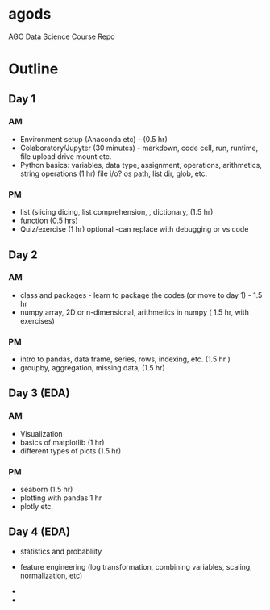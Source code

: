 # agods
AGO Data Science Course Repo

# Outline 

## Day 1
### AM 
- Environment setup (Anaconda etc) - (0.5 hr) 
- Colaboratory/Jupyter (30 minutes) - markdown, code cell, run, runtime, file upload drive mount etc.
- Python basics:  variables, data type, assignment, operations, arithmetics, string operations  (1 hr) 
file i/o? os path, list dir, glob, etc.

### PM 
- list (slicing dicing, list comprehension, , dictionary, (1.5 hr)
- function (0.5 hrs) 
- Quiz/exercise (1 hr) optional -can replace with debugging or vs code 

## Day 2
### AM 
- class and packages - learn to package the codes  (or move to day 1) - 1.5 hr 
- numpy array, 2D or n-dimensional, arithmetics in numpy ( 1.5 hr, with exercises)
### PM 
- intro to pandas, data frame, series, rows, indexing, etc.  (1.5 hr ) 
- groupby, aggregation, missing data,  (1.5 hr)

## Day 3 (EDA)
### AM 
 - Visualization 
  - basics of matplotlib (1 hr) 
  - different types of plots (1.5 hr)

### PM 
  - seaborn (1.5 hr) 
  - plotting with pandas 1 hr
  - plotly etc. 
  
## Day 4 (EDA) 
  - statistics and probabliity 
  - feature engineering (log transformation, combining variables, scaling, normalization, etc)
  - 
  


- 

